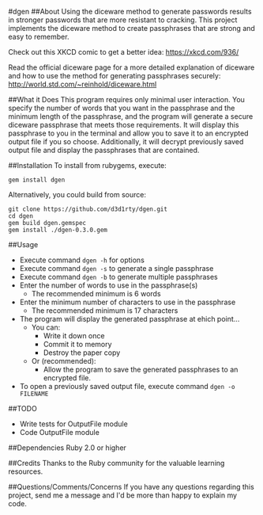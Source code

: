 #dgen
##About
Using the diceware method to generate passwords results in stronger passwords that are more resistant to cracking. This project implements the diceware method to create passphrases that are strong and easy to remember.

Check out this XKCD comic to get a better idea: https://xkcd.com/936/

Read the official diceware page for a more detailed explanation of diceware and how to use the method for generating passphrases securely: http://world.std.com/~reinhold/diceware.html

##What it Does
This program requires only minimal user interaction. You specify the number of words that you want in the passphrase and the minimum length of the passphrase, and the program will generate a secure diceware passphrase that meets those requirements. It will display this passphrase to you in the terminal and allow you to save it to an encrypted output file if you so choose. Additionally, it will decrypt previously saved output file and display the passphrases that are contained.

##Installation
To install from rubygems, execute:

`gem install dgen`

Alternatively, you could build from source:

```
git clone https://github.com/d3d1rty/dgen.git
cd dgen
gem build dgen.gemspec
gem install ./dgen-0.3.0.gem
```

##Usage
* Execute command `dgen -h` for options
* Execute command `dgen -s` to generate a single passphrase
* Execute command `dgen -b` to generate multiple passphrases
* Enter the number of words to use in the passphrase(s)
  * The recommended minimum is 6 words
* Enter the minimum number of characters to use in the passphrase
  * The recommended minimum is 17 characters
* The program will display the generated passphrase at ehich point...
  * You can:
    * Write it down once
    * Commit it to memory
    * Destroy the paper copy
  * Or (recommended):
    * Allow the program to save the generated passphrases to an encrypted file.
* To open a previously saved output file, execute command `dgen -o FILENAME`

##TODO
* Write tests for OutputFile module
* Code OutputFile module

##Dependencies
Ruby 2.0 or higher

##Credits
Thanks to the Ruby community for the valuable learning resources.

##Questions/Comments/Concerns
If you have any questions regarding this project, send me a message and I'd be more than happy to explain my code.

